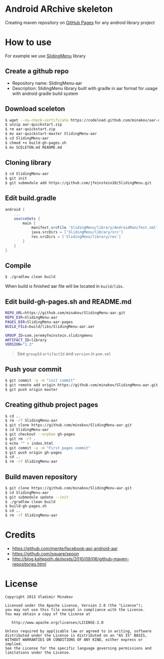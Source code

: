 Android ARchive skeleton
========

Creating maven repository on [GitHub Pages](http://pages.github.com/) for any android library project

How to use
========

For example we use [SlidingMenu](https://github.com/jfeinstein10/SlidingMenu/) library

Create a github repo
--------

* Repository name: SlidingMenu-aar
* Description: SlidingMenu library built with gradle in aar format for usage with android gradle build system

Download sceleton
--------

```bash
$ wget --no-check-certificate https://codeload.github.com/minakov/aar-quickstart/zip/master -O aar-quickstart.zip
$ unzip aar-quickstart.zip
$ rm aar-quickstart.zip
$ mv aar-quickstart-master SlidingMenu-aar
$ cd SlidingMenu-aar
$ chmod +x build-gh-pages.sh
$ mv SCELETON.md README.md
```

Cloning library
--------

```bash
$ cd SlidingMenu-aar
$ git init
$ git submodule add https://github.com/jfeinstein10/SlidingMenu.git
```

Edit build.gradle
--------

```groovy
android {
    ...
    sourceSets {
        main {
            manifest.srcFile 'SlidingMenu/library/AndroidManifest.xml'
            java.srcDirs = ['SlidingMenu/library/src']
            res.srcDirs = ['SlidingMenu/library/res']
        }
    }
}
```

Compile
--------

```bash
$ ./gradlew clean build
```

When build is finished aar file will be located in `build/libs`.

Edit build-gh-pages.sh and README.md
--------

```bash
REPO_URL=https://github.com/minakov/SlidingMenu-aar.git
REPO_DIR=SlidingMenu-aar
PAGES_DIR=SlidingMenu-aar-pages
BUILD_FILE=build/libs/SlidingMenu-aar.aar

GROUP_ID=com.jeremyfeinstein.slidingmenu
ARTIFACT_ID=library
VERSION="1.3"
```

> See `groupId` `artifactId` and `version` in `pom.xml`

Push your commit
--------

```bash
$ git commit -a -m "init commit"
$ git remote add origin https://github.com/minakov/SlidingMenu-aar.git
$ git push origin master
```

Creating github project pages
--------

```bash
$ cd ..
$ rm -rf SlidingMenu-aar
$ git clone https://github.com/minakov/SlidingMenu-aar.git
$ cd SlidingMenu-aar
$ git checkout --orphan gh-pages
$ git rm -rf .
$ echo "" > index.html
$ git commit -a -m "First pages commit"
$ git push origin gh-pages
$ cd ..
$ rm -rf SlidingMenu-aar
```

Build maven repository 
--------

```bash
$ git clone https://github.com/minakov/SlidingMenu-aar.git
$ cd SlidingMenu-aar
$ git submodule update --init
$ ./gradlew clean build
$ build-gh-pages.sh
$ cd ..
$ rm -rf SlidingMenu-aar
```

Credits
========

* https://github.com/mente/facebook-api-android-aar
* https://github.com/square/spoon
* http://blog.kaltepoth.de/posts/2010/09/06/github-maven-repositories.html

License
========

    Copyright 2013 Vladimir Minakov

    Licensed under the Apache License, Version 2.0 (the "License");
    you may not use this file except in compliance with the License.
    You may obtain a copy of the License at

       http://www.apache.org/licenses/LICENSE-2.0

    Unless required by applicable law or agreed to in writing, software
    distributed under the License is distributed on an "AS IS" BASIS,
    WITHOUT WARRANTIES OR CONDITIONS OF ANY KIND, either express or implied.
    See the License for the specific language governing permissions and
    limitations under the License.
